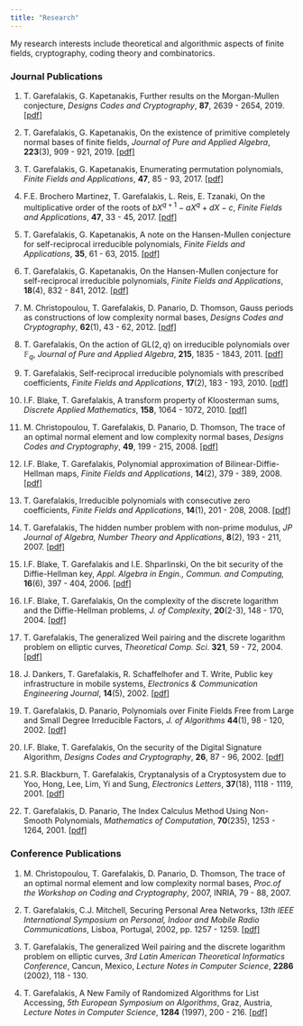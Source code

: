 ```yaml
---
title: "Research"
---
```

My research interests include theoretical and algorithmic aspects of finite fields, cryptography, coding theory and combinatorics. 

### Journal Publications


1. T. Garefalakis, G. Kapetanakis,  Further results on the Morgan-Mullen conjecture, *Designs Codes and Cryptography*, **87**, 2639 - 2654, 2019. [[pdf]](../static/publications/cn-bound-rev2.pdf) 

1. T. Garefalakis, G. Kapetanakis, On the existence of primitive completely normal bases of finite fields, *Journal of Pure and Applied Algebra*, **223**(3), 909 - 921, 2019. [[pdf]](../static/publications/pcnu-01.pdf)

1. T. Garefalakis, G. Kapetanakis, Enumerating permutation polynomials, *Finite Fields and Applications*, **47**, 85 - 93, 2017. [[pdf]](../static/publications/enumeration-v2_7.pdf)
 
1. F.E. Brochero Martinez, T. Garefalakis, L. Reis, E. Tzanaki, On the multiplicative order of the roots of $bX^{q+1} − aX^q + dX − c$, *Finite Fields and Applications*, **47**, 33 - 45, 2017.   [[pdf]](../static/publications/highorder-r1.pdf)

1. T. Garefalakis, G. Kapetanakis, A note on the Hansen-Mullen conjecture for self-reciprocal irreducible polynomials, *Finite Fields and Applications*, **35**, 61 - 63, 2015. [[pdf]](../static/publications/notehansenmullen.pdf)

1. T. Garefalakis, G. Kapetanakis, On the Hansen-Mullen conjecture for self-reciprocal irreducible polynomials, *Finite Fields and Applications*, **18**(4), 832 - 841, 2012. [[pdf]](../static/publications/ffa-11-95r1-pure.pdf)

1. M. Christopoulou, T. Garefalakis, D. Panario, D. Thomson, Gauss periods as constructions of low complexity normal bases, *Designs Codes and Cryptography*, **62**(1), 43 - 62, 2012. [[pdf]](../static/publications/desi-gauss-complexity.pdf)

1. T. Garefalakis, On the action of $\mathrm{GL}(2,q)$ on irreducible polynomials over $\mathbb{F}_q$, *Journal of Pure and Applied Algebra*, **215**, 1835 - 1843, 2011.   [[pdf]](../static/publications/special-irreducibles.pdf)

1. T. Garefalakis, Self-reciprocal irreducible polynomials with prescribed coefficients, *Finite Fields and Applications*, **17**(2), 183 - 193, 2010. [[pdf]](../static/publications/reciprocal-ffa-revised.pdf)

1. I.F. Blake, T. Garefalakis, A transform property of Kloosterman sums, *Discrete Applied Mathematics*, **158**, 1064 - 1072, 2010. [[pdf]](../static/publications/kloos_theo.pdf)

1. M. Christopoulou, T. Garefalakis, D. Panario, D. Thomson, The trace of an optimal normal element and low complexity normal bases, *Designs Codes and Cryptography*, **49**, 199 - 215, 2008. [[pdf]](../static/publications/tracerevisionfinal.pdf)

1. I.F. Blake, T. Garefalakis, Polynomial approximation of Bilinear-Diffie-Hellman maps, *Finite Fields and Applications*, **14**(2), 379 - 389, 2008. [[pdf]](../static/publications/wdh-revised.pdf)

1. T. Garefalakis, Irreducible polynomials with consecutive zero coefficients, *Finite Fields and Applications*, **14**(1), 201 - 208, 2008. [[pdf]](../static/publications/paper-ffa-final.pdf)

1. T. Garefalakis, The hidden number problem with non-prime modulus, *JP Journal of Algebra, Number Theory and Applications*, **8**(2), 193 - 211, 2007. [[pdf]](../static/publications/hnp-current.pdf)

1. I.F. Blake, T. Garefalakis and I.E. Shparlinski, On the bit security of the Diffie-Hellman key, *Appl. Algebra in Engin., Commun. and Computing,* **16**(6), 397 - 404, 2006. [[pdf]](../static/publications/revised-current.pdf)

1. I.F. Blake, T. Garefalakis, On the complexity of the discrete logarithm and the Diffie-Hellman problems, *J. of Complexity*, **20**(2-3), 148 - 170, 2004. [[pdf]](../static/publications/main.pdf)

1. T. Garefalakis, The generalized Weil pairing and the discrete logarithm problem on elliptic curves, *Theoretical Comp. Sci*. **321**, 59 - 72, 2004. [[pdf]](../static/publications/paper-tcs-final.pdf)

1. J. Dankers, T. Garefalakis, R. Schaffelhofer and T. Write, Public key infrastructure in mobile systems, *Electronics & Communication Engineering Journal*, **14**(5), 2002. [[pdf]](../static/publications/ecej.pdf)

1. T. Garefalakis, D. Panario, Polynomials over Finite Fields Free from Large and Small Degree Irreducible Factors, *J. of Algorithms* **44**(1), 98 - 120, 2002. [[pdf]](../static/publications/paper-ja-3.pdf)

1. I.F. Blake, T. Garefalakis, On the security of the Digital Signature Algorithm, *Designs Codes and Cryptography*, **26**, 87 - 96, 2002. [[pdf]](../static/publications/final.pdf)

1. S.R. Blackburn, T. Garefalakis, Cryptanalysis of a Cryptosystem due to Yoo, Hong, Lee, Lim, Yi and Sung, *Electronics Letters*, **37**(18), 1118 - 1119, 2001. [[pdf]](../static/publications/yhllys.pdf)

1. T. Garefalakis, D. Panario, The Index Calculus Method Using Non-Smooth Polynomials, *Mathematics of Computation*, **70**(235), 1253 - 1264, 2001. [[pdf]](../static/publications/dlpj.pdf)

### Conference Publications
 
1. M. Christopoulou, T. Garefalakis, D. Panario, D. Thomson, The trace of an optimal normal element and low complexity normal bases, *Proc.of the Workshop on Coding and Cryptography*, 2007, INRIA, 79 - 88, 2007.
 
1. T. Garefalakis, C.J. Mitchell, Securing Personal Area Networks, *13th IEEE International Symposium on Personal, Indoor and Mobile Radio Communications*, Lisboa, Portugal, 2002, pp. 1257 - 1259. [[pdf]](../static/publications/perid_f.pdf)

1. T. Garefalakis, The generalized Weil pairing and the discrete logarithm problem on elliptic curves, *3rd Latin American Theoretical Informatics Conference*, Cancun, Mexico, *Lecture Notes in Computer Science*, **2286** (2002), 118 - 130.
 
1. T. Garefalakis, A New Family of Randomized Algorithms for List Accessing, *5th European Symposium on Algorithms*, Graz, Austria, *Lecture Notes in Computer Science*, **1284** (1997), 200 - 216. [[pdf]](../static/publications/final-mmtf.pdf)

